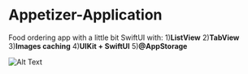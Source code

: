 # Appetizer-Application
Food ordering app with a little bit SwiftUI with: 1)**ListView** 2)**TabView** 3)**Images caching** 4)**UIKit + SwiftUI** 5)**@AppStorage**

![Alt Text](https://ibb.co/CJZFZs2)
